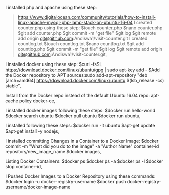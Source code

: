 I installed php and apache using these step: 
 >https://www.digitalocean.com/community/tutorials/how-to-install-linux-apache-mysql-php-lamp-stack-on-ubuntu-16-04
I created counter.php using these step:
  $touch counter.php
  $nano counter.php
  $git add counter.php
  $git commit -m "get file" 
  $git log
  $git remote add origin git@github.com:Andiswa1/visit-counter.git
 I created countlog.txt
  $touch countlog.txt
  $nano countlog.txt
  $git add countlog.php
  $git commit -m "get file"
  $git log
  $git remote add origin git@github.com:Andiswa1/visit-counter.git,  
  
 I installed docker using these step:
  $curl -fsSL https://download.docker.com/linux/ubuntu/gpg | sudo apt-key add -
  $Add the Docker repository to APT sources:sudo add-apt-repository "deb [arch=amd64] https://download.docker.com/linux/ubuntu $(lsb_release -cs) stable",

Install from the Docker repo instead of the default Ubuntu 16.04 repo: apt-cache policy docker-ce,

I installed docker images following these steps:
 $docker run hello-world
 $docker search ubuntu
 $docker pull ubuntu
 $docker run ubuntu,
 
I installed following these steps:
 $docker run -it ubuntu
 $apt-get update
 $apt-get install -y nodejs,
 
I installed committing Changes in a Container to a Docker Image:
 $docker commit -m "What did you do to the image" -a "Author Name" container-id repository/new_image_name
 $docker images,
 
Listing Docker Containers:
 $docker ps
 $docker ps -a
 $docker ps -l
 $docker stop container-id,
 
I Pushed Docker Images to a Docker Repository using these commands:
 $docker login -u docker-registry-username
 $docker push docker-registry-username/docker-image-name
